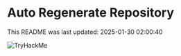 # Auto Regenerate Repository

This README was last updated: 2025-01-30 02:00:40

 ![TryHackMe](https://tryhackme.com/badge/533634)